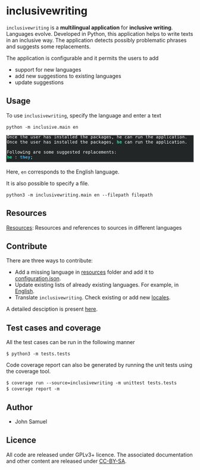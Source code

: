 # inclusivewriting
`inclusivewriting` is a **multilingual application** for **inclusive writing**. Languages evolve. Developed in Python, this application helps to write texts in an inclusive way. The application detects possibly problematic phrases and suggests some replacements. 

The application is configurable and it permits the users to add
* support for new languages
* add new suggestions to existing languages
* update suggestions

## Usage
To use `inclusivewriting`, specify the language and enter a text

```
python -m inclusive.main en
```
![Running inclusivewriting](./inclusivewriting/screenshot.png "Running inclusivewriting")

Here, `en` corresponds to the English language.



It is also possible to specify a file.

```
python3 -m inclusivewriting.main en --filepath filepath
```


## Resources
[Resources](inclusivewriting/resources/README.md): Resources and references to sources in different languages

## Contribute
There are three ways to contribute:
* Add a missing language in [resources](./inclusivewriting/resources) folder and add it to [configuration.json](./inclusivewriting/configuration.json).
* Update existing lists of already existing languages. For example, in [English](./inclusivewriting/resources/en/list.json).
* Translate `inclusivewriting`. Check existing or add new [locales](./inclusivewriting/locales).

A detailed desciption is present [here](./inclusivewriting/CONTRIBUTE.md).

## Test cases and coverage
All the test cases can be run in  the following manner
```
$ python3 -m tests.tests
```

Code coverage report can also be generated by running the unit tests using the coverage tool.
```
$ coverage run --source=inclusivewriting -m unittest tests.tests
$ coverage report -m
```

## Author
* John Samuel

## Licence
All code are released under GPLv3+ licence. The associated documentation and other content are released under [CC-BY-SA](http://creativecommons.org/licenses/by-sa/4.0/).
